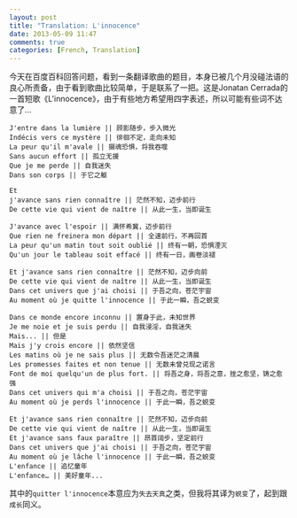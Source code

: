 ```yaml
---
layout: post
title: "Translation: L'innocence"
date: 2013-05-09 11:47
comments: true
categories: [French, Translation]
---
```


今天在百度百科回答问题，看到一条翻译歌曲的题目，本身已被几个月没碰法语的良心所责备，由于看到歌曲比较简单，于是联系了一把。这是Jonatan Cerrada的一首短歌《L'innocence》，由于有些地方希望用四字表述，所以可能有些词不达意了...

    J'entre dans la lumière || 顾影随步，步入微光
    Indécis vers ce mystère || 徘徊不定，走向未知
    La peur qu'il m'avale || 摄魂恐惧，将我吞噬
    Sans aucun effort || 孤立无援
    Que je me perde || 自我迷失
    Dans son corps || 于它之躯
    
    Et 
    j'avance sans rien connaître || 茫然不知，迈步前行
    De cette vie qui vient de naître || 从此一生，当即诞生
    
    J'avance avec l'espoir || 满怀希冀，迈步前行
    Que rien ne freinera mon départ || 全速前行，不再回首
    La peur qu'un matin tout soit oublié || 终有一朝，恐惧湮灭
    Qu'un jour le tableau soit effacé || 终有一日，画卷淡褪
    
    Et j'avance sans rien connaître || 茫然不知，迈步向前
    De cette vie qui vient de naître || 从此一生，当即诞生
    Dans cet univers que j'ai choisi || 于吾之向，苍茫宇宙
    Au moment où je quitte l'innocence || 于此一瞬，吾之蜕变
    
    Dans ce monde encore inconnu || 置身于此，未知世界
    Je me noie et je suis perdu || 自我浸淫，自我迷失
    Mais... || 但是
    Mais j'y crois encore || 依然坚信
    Les matins où je ne sais plus || 无数令吾迷茫之清晨
    Les promesses faites et non tenue || 无数未曾兑现之诺言
    Font de moi quelqu'un de plus fort. || 将吾之身，将吾之意，挫之愈坚，铸之愈强
    Dans cet univers qui m'a choisi || 于吾之向，苍茫宇宙
    Au moment où je perds l'innocence || 于此一瞬，吾之蜕变
    
    Et j'avance sans rien connaître || 茫然不知，迈步向前
    De cette vie qui vient de naître || 从此一生，当即诞生
    Et j'avance sans faux paraître || 昂首阔步，坚定前行
    Dans cet univers que j'ai choisi || 于吾之向，苍茫宇宙
    Au moment où je lâche l'innocence || 于此一瞬，吾之蜕变
    L'enfance || 追忆童年
    L'enfance… || 美好童年...

其中的`quitter l'innocence`本意应为`失去天真`之类，但我将其译为`蜕变`了，起到跟`成长`同义。
